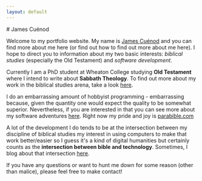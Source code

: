 ```yaml
---
layout: default
---
```


<div class="lead pretty-links">
# James Cuénod

Welcome to my portfolio website. My name is [James Cuénod](/) and you can find more about me here (or find out how to find out more about me here). I hope to direct you to information about my two basic interests: *biblical studies* (especially the Old Testament) and *software development*.

Currently I am a PhD student at Wheaton College studying **Old Testament** where I intend to write about **Sabbath Theology**. To find out more about my work in the biblical studies arena, take a look [here](biblical/).

I do an embarrassing amount of hobbyist programming - embarrassing because, given the quantity one would expect the quality to be somewhat superior. Nevertheless, if you are interested in that you can see more about my software adventures [here](software/). Right now my pride and joy is [parabible.com](https://parabible.com)

A lot of the development I do tends to be at the intersection between my discipline of biblical studies my interest in using computers to make that work better/easier so I guess it's a kind of digital humanities but certainly counts as the **intersection between bible and technology**. Sometimes, I blog about that intersection [here](https://jcuenod.github.io/bibletech).

If you have any questions or want to hunt me down for some reason (other than malice), please feel free to make contact!
</div>
